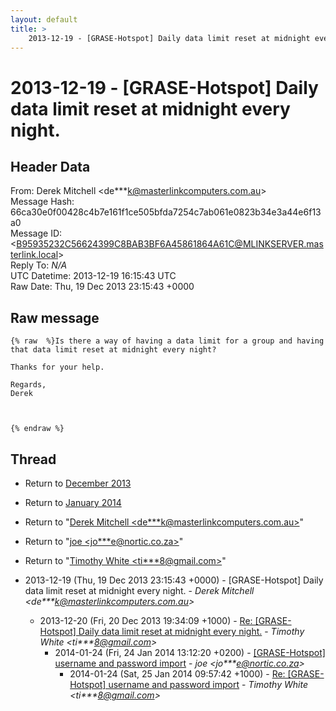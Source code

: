 ```yaml
---
layout: default
title: >
    2013-12-19 - [GRASE-Hotspot] Daily data limit reset at midnight every night.
---
```


# 2013-12-19 - [GRASE-Hotspot] Daily data limit reset at midnight every night.

## Header Data

From: Derek Mitchell \<de***k@masterlinkcomputers.com.au\><br>
Message Hash: 66ca30e0f00428c4b7e161f1ce505bfda7254c7ab061e0823b34e3a44e6f13a0<br>
Message ID: \<B95935232C56624399C8BAB3BF6A45861864A61C@MLINKSERVER.masterlink.local\><br>
Reply To: _N/A_<br>
UTC Datetime: 2013-12-19 16:15:43 UTC<br>
Raw Date: Thu, 19 Dec 2013 23:15:43 +0000<br>

## Raw message

```
{% raw  %}Is there a way of having a data limit for a group and having that data limit reset at midnight every night?

Thanks for your help.

Regards,
Derek



{% endraw %}
```

## Thread

+ Return to [December 2013](/archive/2013/12)
+ Return to [January 2014](/archive/2014/01)

+ Return to "[Derek Mitchell <de***k<span>@</span>masterlinkcomputers.com.au>](/authors/de___k_at_masterlinkcomputers_com_au)"
+ Return to "[joe <jo***e<span>@</span>nortic.co.za>](/authors/jo___e_at_nortic_co_za)"
+ Return to "[Timothy White <ti***8<span>@</span>gmail.com>](/authors/ti___8_at_gmail_com)"

+ 2013-12-19 (Thu, 19 Dec 2013 23:15:43 +0000) - [GRASE-Hotspot] Daily data limit reset at midnight every night. - _Derek Mitchell \<de***k@masterlinkcomputers.com.au\>_
  + 2013-12-20 (Fri, 20 Dec 2013 19:34:09 +1000) - [Re: [GRASE-Hotspot] Daily data limit reset at midnight every night.](/archive/2013/12/f182186c50dcc8b1dc7290094d83c5f33091e8f43d10d792347fe458603ea303) - _Timothy White \<ti***8@gmail.com\>_
    + 2014-01-24 (Fri, 24 Jan 2014 13:12:20 +0200) - [[GRASE-Hotspot] username and password import](/archive/2014/01/cdd52cddd1b65b89f005818dcb206cd3895b44064c65207357ce504b0d9e477e) - _joe \<jo***e@nortic.co.za\>_
      + 2014-01-24 (Sat, 25 Jan 2014 09:57:42 +1000) - [Re: [GRASE-Hotspot] username and password import](/archive/2014/01/363b173344c128d28af661e0d01470a24bb7f85437e1cd4b47321276db7d94f0) - _Timothy White \<ti***8@gmail.com\>_

